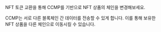 NFT 토큰 교환을 통해 CCMP를 기반으로 NFT 상품의 체인을 변경해보세요.   

CCMP는 서로 다른 블록체인 간 데이터를 전송할 수 있게 합니다. 이를 통해 보유한 NFT 상품을 다른 체인으로 이동시킬 수 있습니다.
